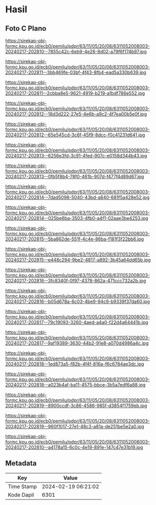 # Hasil

## Foto C Plano

https://sirekap-obj-formc.kpu.go.id/ecb0/pemilu/pdpr/63/11/05/20/08/6311052008003-20240217-202810--7855c42c-6eb9-4e26-8d02-a79f6f174b97.jpg

https://sirekap-obj-formc.kpu.go.id/ecb0/pemilu/pdpr/63/11/05/20/08/6311052008003-20240217-202811--3bb469fe-03bf-4f43-8fb4-ead5a330b639.jpg

https://sirekap-obj-formc.kpu.go.id/ecb0/pemilu/pdpr/63/11/05/20/08/6311052008003-20240217-202811--2cbba8e5-9621-4919-b219-a1bdf786e552.jpg

https://sirekap-obj-formc.kpu.go.id/ecb0/pemilu/pdpr/63/11/05/20/08/6311052008003-20240217-202812--18d3d222-27e5-4e6b-a9c2-4f7ea00b5e0f.jpg

https://sirekap-obj-formc.kpu.go.id/ecb0/pemilu/pdpr/63/11/05/20/08/6311052008003-20240217-202812--65e545cd-3c6f-45f9-8dcc-f0c41231d641.jpg

https://sirekap-obj-formc.kpu.go.id/ecb0/pemilu/pdpr/63/11/05/20/08/6311052008003-20240217-202813--6256e3fd-3c91-4fed-907c-e0158d344b43.jpg

https://sirekap-obj-formc.kpu.go.id/ecb0/pemilu/pdpr/63/11/05/20/08/6311052008003-20240217-202813--0fb5f8b4-78f0-461b-907d-f477f4d89d67.jpg

https://sirekap-obj-formc.kpu.go.id/ecb0/pemilu/pdpr/63/11/05/20/08/6311052008003-20240217-202814--7dad5098-5040-43bd-a840-681f5a428e52.jpg

https://sirekap-obj-formc.kpu.go.id/ecb0/pemilu/pdpr/63/11/05/20/08/6311052008003-20240217-202814--025be6ba-3503-4fb0-a4f1-02aae3be4253.jpg

https://sirekap-obj-formc.kpu.go.id/ecb0/pemilu/pdpr/63/11/05/20/08/6311052008003-20240217-202815--5ba862de-551f-4c4e-86ba-f181f3f22bb6.jpg

https://sirekap-obj-formc.kpu.go.id/ecb0/pemilu/pdpr/63/11/05/20/08/6311052008003-20240217-202815--e448c294-9be2-4817-a892-3b45a64dd65b.jpg

https://sirekap-obj-formc.kpu.go.id/ecb0/pemilu/pdpr/63/11/05/20/08/6311052008003-20240217-202816--3fc8340f-0f97-4378-862a-471ccc732a2b.jpg

https://sirekap-obj-formc.kpu.go.id/ecb0/pemilu/pdpr/63/11/05/20/08/6311052008003-20240217-202816--b05d678a-6c03-4be9-94c9-b9339f37da60.jpg

https://sirekap-obj-formc.kpu.go.id/ecb0/pemilu/pdpr/63/11/05/20/08/6311052008003-20240217-202817--79c19093-3260-4aed-a4a0-f22d4a64441b.jpg

https://sirekap-obj-formc.kpu.go.id/ecb0/pemilu/pdpr/63/11/05/20/08/6311052008003-20240217-202817--9af19389-3630-44b2-91e8-a070d4986a4c.jpg

https://sirekap-obj-formc.kpu.go.id/ecb0/pemilu/pdpr/63/11/05/20/08/6311052008003-20240217-202818--1ed873a5-f82b-4f4f-816a-f6c6784ae3dc.jpg

https://sirekap-obj-formc.kpu.go.id/ecb0/pemilu/pdpr/63/11/05/20/08/6311052008003-20240217-202818--a023b4af-ba11-4575-bbce-3b5a7edf6a88.jpg

https://sirekap-obj-formc.kpu.go.id/ecb0/pemilu/pdpr/63/11/05/20/08/6311052008003-20240217-202819--8900ccdf-3c86-4586-985f-d3854f1759eb.jpg

https://sirekap-obj-formc.kpu.go.id/ecb0/pemilu/pdpr/63/11/05/20/08/6311052008003-20240217-202819--960f1017-27e1-48c3-a81a-de251be5e2a0.jpg

https://sirekap-obj-formc.kpu.go.id/ecb0/pemilu/pdpr/63/11/05/20/08/6311052008003-20240217-202810--a4178a15-6c0c-4e19-891e-147c47e31b19.jpg


## Metadata

| Key        | Value               |
| ---------- | ------------------- |
| Time Stamp | 2024-02-19 06:21:02 |
| Kode Dapil | 6301                |




